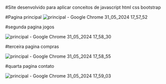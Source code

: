#Site desenvolvido para aplicar conceitos de javascript html css bootstrap

#Pagina principal
![principal - Google Chrome 31_05_2024 17_57_52](https://github.com/RoniPereira01/Web-Site-Vendas-Console/assets/129990000/f0395d20-b92e-41ab-871d-3015ff669884)


#segunda pagina jogos

![principal - Google Chrome 31_05_2024 17_58_30](https://github.com/RoniPereira01/Web-Site-Vendas-Console/assets/129990000/6b87b0d4-7772-46ec-ad4e-dee3144a8b43)

#terceira pagina compras

![principal - Google Chrome 31_05_2024 17_58_55](https://github.com/RoniPereira01/Web-Site-Vendas-Console/assets/129990000/78dd8c0b-aabf-4ce6-8b88-f2cffc1dc75d)

#quarta pagina contato

![principal - Google Chrome 31_05_2024 17_59_03](https://github.com/RoniPereira01/Web-Site-Vendas-Console/assets/129990000/6ddf7b00-62ca-49d1-a42f-727a177ff9c2)
